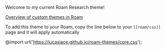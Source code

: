 Welcome to my current Roam Research theme!

[Overview of custom themes in Roam](https://twitter.com/Conaw/status/1268426724254945280?s=20)

To add this theme to your Roam, copy the line below to your `[[roam/css]]` page and it will apply automatically

@import url('https://lucasjace.github.io/roam-themes/core.css');
